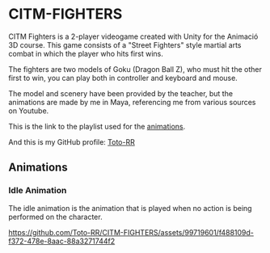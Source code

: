# CITM-FIGHTERS
CITM Fighters is a 2-player videogame created with Unity for the Animació 3D course. This game consists of a "Street Fighters" style martial arts combat in which the player who hits first wins.

The fighters are two models of Goku (Dragon Ball Z), who must hit the other first to win, you can play both in controller and keyboard and mouse.

The model and scenery have been provided by the teacher, but the animations are made by me in Maya, referencing me from various sources on Youtube.

This is the link to the playlist used for the [animations](<https://youtube.com/playlist?list=PLaRfrYhnHLeMmbCPezzNNkOYi2kzZXEYp&si=0E9fONrFTFp0BnLL>).

And this is my GitHub profile: [Toto-RR](<https://github.com/Toto-RR>)

## Animations 
### Idle Animation 
The idle animation is the animation that is played when no action is being performed on the character.

https://github.com/Toto-RR/CITM-FIGHTERS/assets/99719601/f488109d-f372-478e-8aac-88a3271744f2

